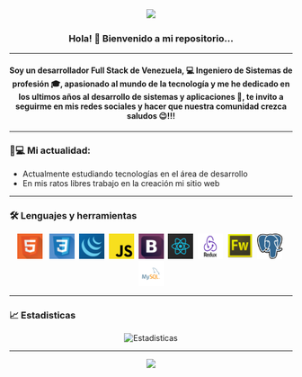  <div id="header" align="center">
   <img src="https://media.giphy.com/media/v1.Y2lkPTc5MGI3NjExOGJiYzI2ZWQzNWUwZmE5MGIyNzgyNGY4M2E2YTU5YmEzNmFhNGVjYyZjdD1z/jVa7vNw3Mic21PTnWM/giphy.gif" width="250"> 

   <h3 align="center">Hola!  &#128079; Bienvenido a mi repositorio...</h3>
   <hr />
   <h4 align="center"> Soy un desarrollador Full Stack de Venezuela, 	&#128187; Ingeniero de Sistemas de profesión &#127891;, apasionado al mundo de la tecnología y me  he dedicado en los ultimos años al desarrollo de sistemas y aplicaciones	&#129333;, te invito a seguirme en mis redes sociales y hacer que nuestra comunidad crezca saludos	&#128521;!!!</h4>
</div>
<hr />
<h3>&#129333;&#128187;&nbsp;<b>Mi actualidad:</b></h3>
    <ul>
        <li>Actualmente estudiando tecnologías en el área de desarrollo </li>
        <li>En mis ratos libres trabajo en la creación mi sitio web</li>
     </ul>

<hr/>
<h3><b>	&#128736;&nbsp;Lenguajes y herramientas</b></h3> 
<div align="center">
      <img title="Html" width="45" height="45" src="https://raw.githubusercontent.com/edcastillob/My_Firts_Portafolio/0be69f5962cc338cbb2cc67d4fd7e0172ae68baf/assets/icons/html.svg" alt="html"> &nbsp;
      <img title="Css" width="45" height="45" src="https://raw.githubusercontent.com/edcastillob/My_Firts_Portafolio/0be69f5962cc338cbb2cc67d4fd7e0172ae68baf/assets/icons/css.svg" alt="css">&nbsp;
      <img title="JQuery" width="45" height="45" src="https://raw.githubusercontent.com/edcastillob/My_Firts_Portafolio/0be69f5962cc338cbb2cc67d4fd7e0172ae68baf/assets/icons/jquery.svg" alt="jquery">&nbsp;
      <img title="JavaScript" width="45" height="45" src="https://raw.githubusercontent.com/edcastillob/My_Firts_Portafolio/0be69f5962cc338cbb2cc67d4fd7e0172ae68baf/assets/icons/Javascript.png" alt="javascript">&nbsp;
      <img title="Bootstrap" width="45" height="45" src="https://raw.githubusercontent.com/edcastillob/My_Firts_Portafolio/0be69f5962cc338cbb2cc67d4fd7e0172ae68baf/assets/icons/bootstrap.svg" alt="bootstrap">&nbsp;
      <img title="React" width="45" height="45" src="https://raw.githubusercontent.com/edcastillob/My_Firts_Portafolio/0be69f5962cc338cbb2cc67d4fd7e0172ae68baf/assets/icons/react.svg" alt="react">&nbsp;
      <img title="Redux" width="45" height="45" src="https://raw.githubusercontent.com/edcastillob/My_Firts_Portafolio/0be69f5962cc338cbb2cc67d4fd7e0172ae68baf/assets/icons/Redux.png" alt="redux">&nbsp;
      <img title="Fireworks" width="45" height="45" src="https://raw.githubusercontent.com/edcastillob/My_Firts_Portafolio/0be69f5962cc338cbb2cc67d4fd7e0172ae68baf/assets/icons/fireworks.png" alt="fireworks">&nbsp;
      <img title="Postgresql" width="45" height="45" src="https://raw.githubusercontent.com/edcastillob/My_Firts_Portafolio/0be69f5962cc338cbb2cc67d4fd7e0172ae68baf/assets/icons/Postgresql.png" alt="Postgresql">&nbsp;
      <img title="Mysql" width="45" height="45" src="https://raw.githubusercontent.com/edcastillob/My_Firts_Portafolio/0be69f5962cc338cbb2cc67d4fd7e0172ae68baf/assets/icons/mysql.svg" alt="mysql">


</div>

<hr />
<h3>&#128200;&nbsp;<b>Estadisticas</b></h3>
<div align="center">   
<img src="https://github-readme-stats.vercel.app/api?username=edcastillob&show_icons=true&theme=transparent" alt="Estadisticas">
 <hr />  
</div>
<div align="center">
   <img src="https://github-readme-stats.vercel.app/api/top-langs/?username=edcastillob&hide_progress=true)](https://github.com/edcastillob/github-readme-stats">
   

